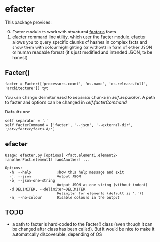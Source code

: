 efacter
=============

This package provides:

0. Facter module to work with structured [facter's](https://puppetlabs.com/facter) facts
0. efacter command line utility, which user the Facter module. efacter allows you to query specific chunks of hashes in complex facts and show them with colour highlighting (or without) in form of either JSON or human readable format (it's just modified and intended JSON, to be honest)

Facter()
-----------

`facter = Facter(['processors.count', 'os.name', 'os.release.full', 'architecture'])
tyt`

You can change delimiter used to separate chunks in *self.separator*.
A path to facter and options can be changed in *self.facterCommand*

Defaults are:

```
self.separator = '.'
self.facterCommand = ['facter', '--json', '--external-dir', '/etc/facter/facts.d/']
```

efacter
-----------

```
Usage: efacter.py [options] <fact.element1.element2> [anotherFact.element1] [andAnother] ...

Options:
  -h, --help            show this help message and exit
  -j, --json            Output JSON
  -o, --json-one-string
                        Output JSON as one string (without indent)
  -d DELIMITER, --delimiter=DELIMITER
                        Delimiter for elements (default is '.'))
  -n, --no-colour       Disable colours in the output
```

TODO
-----------
* a path to facter is hard-coded to the Facter() class (even though it can be changed after class has been called). But it would be nice to make it automatically discoverable, depending of OS
